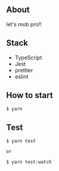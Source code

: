 ## About

let's mob pro!!

## Stack

- TypeScript
- Jest
- prettier
- eslint

## How to start

```
$ yarn
```

## Test

```
$ yarn test

or

$ yarn test:watch
```
